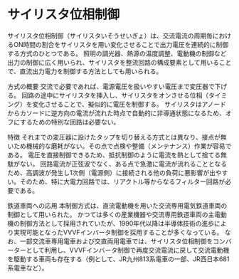 # サイリスタ位相制御

サイリスタ位相制御（サイリスタいそうせいぎょ）は、交流電流の周期毎におけるON時間の割合をサイリスタを用い変化させることで出力電圧を連続的に制御する方式のひとつである。
照明の調光器、熱源の温度調整、電動機の制御など出力の制御に広く用いられ、サイリスタを整流回路の構成要素として用いることで、直流出力電力を制御する方法としても用いられる。

方式の概要
交流で必要であれば、電源電圧を扱いやすい電圧まで変圧器で下げる。
回路の途中にサイリスタを挿入し、サイリスタをオンさせる位相（タイミング）を変化させることで、擬似的に電圧を制御する。
サイリスタはアノードからカソードに逆方向の電流が流れた時点で自動的に非導通状態になるため、オフにするための特別な回路は必要ない。

特徴
それまでの変圧器に設けたタップを切り替える方式とは異なり、接点が無いため機械的な磨耗がない。その点で点検や整備（メンテナンス）作業が容易である。
電圧を直接制御できるため、抵抗制御のように電流を熱として捨てる無駄がない。
回路電流が正弦波でなく、ある点で急激に電流が流れることとなるため、高調波が発生し1次側（電源側）に接続される他の負荷に悪影響が出やすい。そのため、特に大電力回路では、リアクトル等からなるフィルター回路が必要である。

鉄道車両への応用
本制御方式は、直流電動機を用いた交流専用電気鉄道車両の制御として用いられた。
かつては多くの産業機器や交流専用鉄道車両の主電動機の制御方法として採用されていたが、1990年代以降は半導体技術の進歩により実現可能となったVVVFインバータ制御を採用することが多くなっている。
なお、一部交流車専用電車および交直両用電車では、サイリスタ位相制御をコンバーターとして利用し、VVVFインバータ制御で再度交流電流に戻して交流電動機を駆動する車両も存在する（例として、JR九州813系電車の一部、JR西日本681系電車など）。